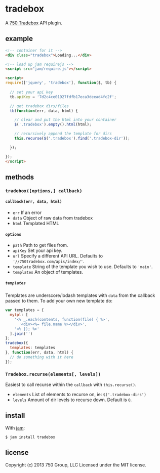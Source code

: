 # tradebox

A [750 Tradebox](http://750tradebox.com) API plugin.

## example

```html
<!-- container for it -->
<div class="tradebox">Loading...</div>

<!-- load up jam requirejs -->
<script src="jam/require.js"></script>

<script>
require(['jquery', 'tradebox'], function($, tb) {
  
  // set your api key
  tb.apiKey = '7d2c4ce01927fdfb17eca3deead4fc2f';

  // get tradebox dirs/files
  tb(function(err, data, html) {

    // clear and put the html into your container
    $('.tradebox').empty().html(html);

    // recursively append the template for dirs
    this.recurse($('.tradebox').find('.tradebox-dir'));

  });

});
</script>
```

## methods

### `tradebox([options,] callback)`

#### `callback(err, data, html)`
* `err` If an error
* `data` Object of raw data from tradebox
* `html` Templated HTML

#### `options`
* `path` Path to get files from.
* `apiKey` Set your api key.
* `url` Specify a different API URL. Defaults to `'//750tradebox.com/apis/index/'`.
* `template` String of the template you wish to use. Defaults to `'main'`.
* `templates` An object of templates.

##### `templates`
Templates are underscore/lodash templates with `data` from the callback passed
to them. To add your own new template do:

```js
var templates = {
  mytpl: [
    '<% _.each(contents, function(file) { %>',
      '<div><%= file.name %></div>',
    '<% }); %>'
  ].join('')
};
tradebox({
  templates: templates
}, function(err, data, html) {
  // do something with it here
});
```

### `Tradebox.recurse(elements[, levels])`
Easiest to call recurse within the `callback` with `this.recurse()`.

* `elements` List of elements to recurse on, ie: `$('.tradebox-dirs')`
* `levels` Amount of dir levels to recurse down. Default is `0`.

## install
With [jam](http://jamjs.org):

```
$ jam install tradebox
```

## license
Copyright (c) 2013 750 Group, LLC 
Licensed under the MIT license.
